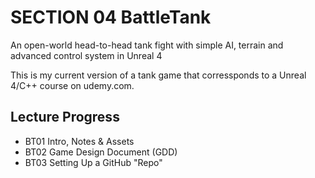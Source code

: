# SECTION 04 BattleTank
An open-world head-to-head tank fight with simple AI, terrain and advanced control system in Unreal 4

This is my current version of a tank game that corressponds to a Unreal 4/C++ course on udemy.com.

## Lecture Progress
 * BT01 Intro, Notes & Assets
 * BT02 Game Design Document (GDD)
 * BT03 Setting Up a GitHub "Repo"
